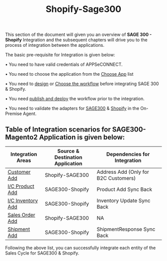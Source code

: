 ﻿---
title: "Shopify-Sage300"
toc: true
tag: developers
category: "Integration"
deprecated: 
    url: "/processflow/overview-of-processflow"
    title: "Overview of ProcessFlow"
menus: 
    integration:
        title: "Shopify-Sage300 B2C"
        icon: fa fa-wpexplorer
        identifier: shopifysageintegration
---
This section of the document will given you an overview of **SAGE 300 - Shopify** Integration and the subsequent chapters  will drive 
you to the process of integration between the applications.

The basic pre-requisite for Integration is given below: 

•	You need to have valid credentials of APPSeCONNECT.

•	You need to choose the application from the [Choose App](/getting%20started/configurations/#process-of-choosing-app) list

•	You need to [design](/workflow/steps-to-create-your-first-workflow/) or [Choose the workflow](/workflow/steps-to-choose-your-workflow/) before integrating SAGE 300 & Shopify.

•	You need [publish and deploy](/workflow/deploying-and-executing/) the workflow prior to the integration.

•	You need to validate the adapters for [SAGE300](/connectors/sage300/) & [Shopify](/connectors/shopify/) in the On-Premise Agent.


## Table of Integration scenarios for SAGE300-Magento2 Application is given below:


|Integration Areas|Source & Destination Application|Dependencies for Integration|
|---|-------------|---|
|[Customer Add](/Integration/Sage-Shopify/customer-add/)|Shopify-SAGE300|Address Add (Only for B2C Customers)|
|[I/C Product Add](/Integration/Sage-Shopify/ic-product-add/)|SAGE300-Shopify|Product Add Sync Back|
|[I/C Inventory Add](/Integration/Sage-Shopify/ic-inventory-update/)|SAGE300-Shopify|Inventory Update Sync Back|
|[Sales Order Add](/Integration/Sage-Shopify/sales-order-add/)|Shopify-SAGE300|NA|
|[Shipment Add](/Integration/Sage-Shopify/ic-shipment-add/)|SAGE300-Shopify|ShipmentResponse Sync Back|


Following the above list, you can successfully integrate each entity of the Sales Cycle for SAGE300 & Shopify.